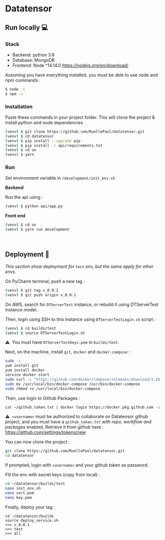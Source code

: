 # Datatensor

## Run locally :computer: 

### Stack 
- Backend: python 3.8
- Database: MongoDB
- Frontend: Node ^14.14.0 https://nodejs.org/en/download/

Assuming you have everything installed, you must be able to use node and npm commands :

```bash
$ node -v
$ npm -v
```

### Installation 

Paste these commands in your project folder. This will clone the project & install python and node dependencies

```bash
(venv) $ git clone https://github.com/RuellePaul/datatensor.git
(venv) $ cd datatensor
(venv) $ pip install --upgrade pip
(venv) $ pip install -r api/requirements.txt
(venv) $ cd ux
(venv) $ yarn
```

### Run

Set environment variable in `/development/init_env.sh`

**Backend**

Run the api using :

```bash
(venv) $ python api/app.py
```

**Front end**

```bash
(venv) $ cd ux
(venv) $ yarn run development
```

<br/>

## Deployment :bow_and_arrow:

_This section show deployment for `test` env, but the same apply for other envs._

On PyCharm terminal, push a new tag :

```bash
(venv) $ git tag v_0.0.1
(venv) $ git push origin v_0.0.1
```


On AWS, search for `DTServerTest` instance, or rebuild it using DTServerTest instance model.

Then, login using SSH to this instance using `DTServerTestLogin.sh` script :

```bash
(venv) $ cd builds/test
(venv) $ source DTServerTestLogin.sh
```

⚠️&nbsp;&nbsp;You must have `DTServerTestKeys.pem` in `builds/test`.

Next, on the machine, install `git`, `docker` and `docker-compose` :

```bash
sudo -i
yum install git
yum install docker
service docker start
sudo curl -L "https://github.com/docker/compose/releases/download/1.28.5/docker-compose-$(uname -s)-$(uname -m)" -o /usr/local/bin/docker-compose
sudo mv /usr/local/bin/docker-compose /usr/bin/docker-compose
sudo chmod +x /usr/local/bin/docker-compose

```

Then, use login to Github Packages :

```bash
cat ~/github_token.txt | docker login https://docker.pkg.github.com -u <username> --password-stdin
```

⚠️&nbsp;&nbsp;`<username>` must be authorized to collaborate on Datatensor github project, and you must have a `github_token.txt` *with repo, workflow and packages* enabled. 
Retrieve it from github here : https://github.com/settings/tokens/new

You can now clone the project :

```bash
git clone https://github.com/RuellePaul/datatensor.git
cd datatensor
```

If prompted, login with `<username>` and your github token as password.

Fill the env with secret keys (copy from local) :

```bash
cd ~/datatensor/builds/test
nano init_env.sh
nano cert.pem
nano key.pem
```

Finally, deploy your tag :

```
cd ~/datatensor/builds
source deploy_service.sh
>>> v_0.0.1
>>> test
>>> all
```

